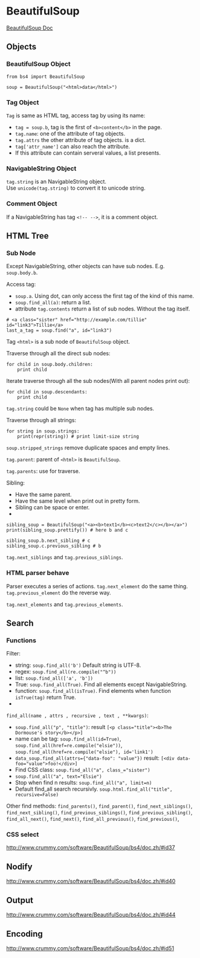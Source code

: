 
# BeautifulSoup
[BeautifulSoup Doc](http://www.crummy.com/software/BeautifulSoup/bs4/doc.zh/)  

## Objects

### BeautifulSoup Object
```
from bs4 import BeautifulSoup

soup = BeautifulSoup("<html>data</html>")
```

### Tag Object
`Tag` is same as HTML tag, access tag by using its name: 
- `tag = soup.b`, tag is the first of `<b>content</b>` in the page.  
- `tag.name`: one of the attribute of tag objects.  
- `tag.attrs` the other attribute of tag objects. is a dict. 
- `tag['attr_name']` can also reach the attribute.  
- If this attribute can contain serveral values, a list presents.  

### NavigableString Object
`tag.string` is an NavigableString object.  
Use `unicode(tag.string)` to convert it to unicode string.  

### Comment Object
If a NavigableString has tag `<!-- -->`, it is a comment object.  

## HTML Tree

### Sub Node
Except NavigableString, other objects can have sub nodes. E.g. `soup.body.b`.  

Access tag:  
- `soup.a`. Using dot, can only access the first tag of the kind of this name.  
- `soup.find_all(a)`: return a list.  
- attribute `tag.contents` return a list of sub nodes. Without the tag itself.  

```
# <a class="sister" href="http://example.com/tillie" id="link3">Tillie</a>
last_a_tag = soup.find("a", id="link3")
```

Tag `<html>` is a sub node of `BeautifulSoup` object.  

Traverse through all the direct sub nodes:  
```
for child in soup.body.children:
    print child
```

Iterate traverse through all the sub nodes(With all parent nodes print out):  
```
for child in soup.descendants:
    print child
```

`tag.string` could be `None` when tag has multiple sub nodes.  

Traverse through all strings:  
```
for string in soup.strings:
    print(repr(string)) # print limit-size string
```

`soup.stripped_strings` remove duplicate spaces and empty lines.  

`tag.parent`: parent of `<html>` is `BeautifulSoup`.  

`tag.parents`: use for traverse.  

Sibling: 
- Have the same parent.  
- Have the same level when print out in pretty form.  
- Sibling can be space or enter.  
- 
```
sibling_soup = BeautifulSoup("<a><b>text1</b><c>text2</c></b></a>")
print(sibling_soup.prettify()) # here b and c

sibling_soup.b.next_sibling # c
sibling_soup.c.previous_sibling # b
```

`tag.next_siblings` and `tag.previous_siblings`.  


### HTML parser behave
Parser executes a series of actions. `tag.next_element` do the same thing. `tag.previous_element` do the reverse way.  

`tag.next_elements` and `tag.previous_elements`.  

## Search
### Functions
Filter:  
- string: `soup.find_all('b')` Default string is UTF-8.  
- regex: `soup.find_all(re.compile("^b"))`  
- list: `soup.find_all(['a', 'b'])`  
- True: `soup.find_all(True)`. Find all elements except NavigableString.  
- function: `soup.find_all(isTrue)`. Find elements when function `isTrue(tag)` return True.  
- 

`find_all(name , attrs , recursive , text , **kwargs)`:  
- `soup.find_all("p", "title")`: result `[<p class="title"><b>The Dormouse's story</b></p>]`  
- name can be tag: `soup.find_all(id=True)`, `soup.find_all(href=re.compile("elsie"))`, `soup.find_all(href=re.compile("elsie"), id='link1')`  
- `data_soup.find_all(attrs={"data-foo": "value"})` result: `[<div data-foo="value">foo!</div>]`  
- Find CSS class: `soup.find_all("a", class_="sister")`  
- `soup.find_all("a", text="Elsie")`  
- Stop when find n results: `soup.find_all("a", limit=n)`  
- Default find_all search recursivly. `soup.html.find_all("title", recursive=False)`  

Other find methods: `find_parents()`, `find_parent()`, `find_next_siblings()`, `find_next_sibling()`, `find_previous_siblings()`, `find_previous_sibling()`, `find_all_next()`, `find_next()`, `find_all_previous()`, `find_previous()`, 

### CSS select
http://www.crummy.com/software/BeautifulSoup/bs4/doc.zh/#id37

## Nodify
http://www.crummy.com/software/BeautifulSoup/bs4/doc.zh/#id40

## Output
http://www.crummy.com/software/BeautifulSoup/bs4/doc.zh/#id44

## Encoding
http://www.crummy.com/software/BeautifulSoup/bs4/doc.zh/#id51


